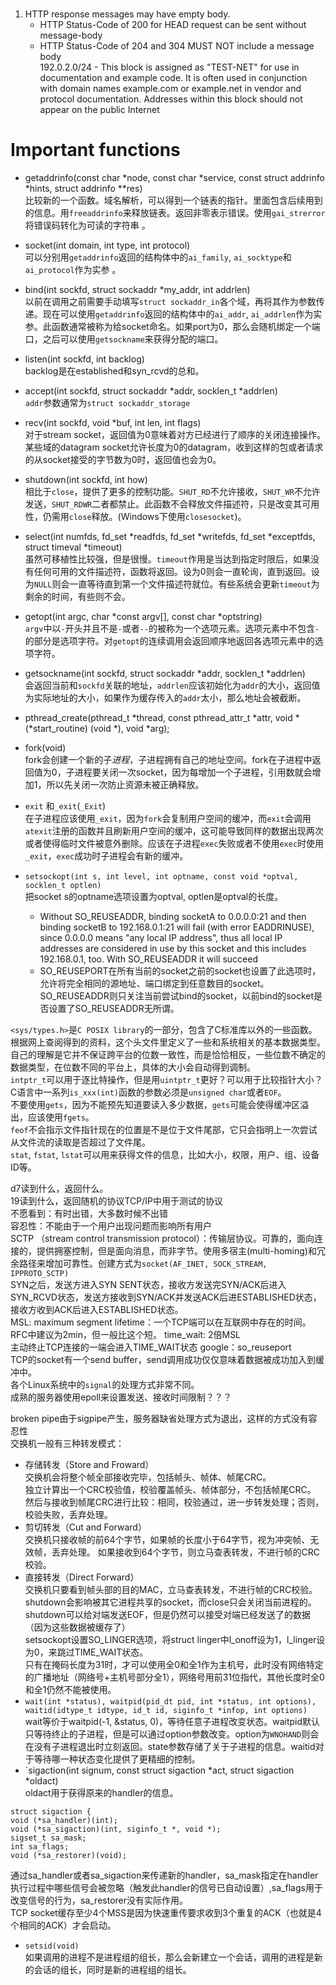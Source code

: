 ﻿# 
1. HTTP response messages may have empty body.
    * HTTP Status-Code of 200 for HEAD request can be sent without message-body
    * HTTP Status-Code of 204 and 304 MUST NOT include a message body  
 192.0.2.0/24 - This block is assigned as "TEST-NET" for use in
   documentation and example code.  It is often used in conjunction with
   domain names example.com or example.net in vendor and protocol
   documentation.  Addresses within this block should not appear on the
   public Internet  
   
# Important functions  
- getaddrinfo(const char \*node, const char \*service, const struct addrinfo \*hints, struct addrinfo \*\*res)  
比较新的一个函数。域名解析，可以得到一个链表的指针。里面包含后续用到的信息。用`freeaddrinfo`来释放链表。返回非零表示错误。使用`gai_strerror`将错误码转化为可读的字符串 。  

- socket(int domain, int type, int protocol)  
可以分别用`getaddrinfo`返回的结构体中的`ai_family`, `ai_socktype`和`ai_protocol`作为实参 。  

- bind(int sockfd, struct sockaddr \*my_addr, int addrlen)  
以前在调用之前需要手动填写`struct sockaddr_in`各个域，再将其作为参数传递。现在可以使用`getaddrinfo`返回的结构体中的`ai_addr`, `ai_addrlen`作为实参。此函数通常被称为给socket命名。如果port为0，那么会随机绑定一个端口，之后可以使用`getsockname`来获得分配的端口。  

- listen(int sockfd, int backlog)  
backlog是在established和syn_rcvd的总和。

- accept(int sockfd, struct sockaddr \*addr, socklen_t \*addrlen)  
`addr`参数通常为`struct sockaddr_storage`  

- recv(int sockfd, void \*buf, int len, int flags)  
对于stream socket，返回值为0意味着对方已经进行了顺序的关闭连接操作。某些域的datagram socket允许长度为0的datagram，收到这样的包或者请求的从socket接受的字节数为0时，返回值也会为0。  

- shutdown(int sockfd, int how)  
相比于`close`，提供了更多的控制功能。`SHUT_RD`不允许接收，`SHUT_WR`不允许发送，`SHUT_RDWR`二者都禁止。此函数不会释放文件描述符，只是改变其可用性，仍需用`close`释放。(Windows下使用`closesocket`)。 

- select(int numfds, fd_set \*readfds, fd_set \*writefds, fd_set \*exceptfds, struct timeval \*timeout)  
虽然可移植性比较强，但是很慢。`timeout`作用是当达到指定时限后，如果没有任何可用的文件描述符，函数将返回。设为0则会一直轮询，直到返回。设为`NULL`则会一直等待直到第一个文件描述符就位。有些系统会更新`timeout`为剩余的时间，有些则不会。  

- getopt(int argc, char \*const argv[], const char \*optstring)  
`argv`中以`-`开头并且不是`-`或者`--`的被称为一个选项元素。选项元素中不包含`-`的部分是选项字符。对`getopt`的连续调用会返回顺序地返回各选项元素中的选项字符。  

- getsockname(int sockfd, struct sockaddr \*addr, socklen_t \*addrlen)  
会返回当前和`sockfd`关联的地址，`addrlen`应该初始化为`addr`的大小，返回值为实际地址的大小，如果作为缓存传入的`addr`太小，那么地址会被截断。  

- pthread_create(pthread_t \*thread, const pthread_attr_t \*attr, void \*(\*start_routine) (void \*), void \*arg);
- fork(void)  
fork会创建一个新的子*进程*，子进程拥有自己的地址空间。fork在子进程中返回值为0，子进程要关闭一次socket，因为每增加一个子进程，引用数就会增加1，所以先关闭一次防止资源未被正确释放。  
- `exit` 和`_exit`(`_Exit`)  
在子进程应该使用`_exit`，因为`fork`会复制用户空间的缓冲，而`exit`会调用`atexit`注册的函数并且刷新用户空间的缓冲，这可能导致同样的数据出现两次或者使得临时文件被意外删除。应该在子进程`exec`失败或者不使用`exec`时使用`_exit`，`exec`成功时子进程会有新的缓冲。  
- `setsockopt(int s, int level, int optname, const void *optval, socklen_t optlen)`  
把socket s的optname选项设置为optval, optlen是optval的长度。  
	* Without SO_REUSEADDR, binding socketA to 0.0.0.0:21 and then binding socketB to 192.168.0.1:21 will fail (with error EADDRINUSE), since 0.0.0.0 means "any local IP address", thus all local IP addresses are considered in use by this socket and this includes 192.168.0.1, too. With SO_REUSEADDR it will succeed  
	* SO_REUSEPORT在所有当前的socket之前的socket也设置了此选项时，允许将完全相同的源地址、端口绑定到任意数目的socket。SO_REUSEADDR则只关注当前尝试bind的socket，以前bind的socket是否设置了SO_REUSEADDR无所谓。
                          
`<sys/types.h>`是`C POSIX library`的一部分，包含了C标准库以外的一些函数。根据网上查阅得到的资料，这个头文件里定义了一些和系统相关的基本数据类型。自己的理解是它并不保证跨平台的位数一致性，而是恰恰相反，一些位数不确定的数据类型，在位数不同的平台上，具体的大小会自动得到调制。  
`intptr_t`可以用于逐比特操作，但是用`uintptr_t`更好？可以用于比较指针大小？  
C语言中一系列`is_xxx(int)`函数的参数必须是`unsigned char`或者`EOF`。  
不要使用`gets`，因为不能预先知道要读入多少数据，`gets`可能会使得缓冲区溢出，应该使用`fgets`。  
`feof`不会指示文件指针现在的位置是不是位于文件尾部，它只会指明上一次尝试从文件流的读取是否超过了文件尾。  
`stat`, `fstat`, `lstat`可以用来获得文件的信息，比如大小，权限，用户、组、设备ID等。   

d7读到什么，返回什么。  
19读到什么，返回随机的协议TCP/IP中用于测试的协议  
不愿看到：有时出错，大多数时候不出错  
容忍性：不能由于一个用户出现问题而影响所有用户  
SCTP （stream control transmission protocol）：传输层协议。可靠的，面向连接的，提供拥塞控制，但是面向消息，而非字节。使用多宿主(multi-homing)和冗余路径来增加可靠性。创建方式为`socket(AF_INET, SOCK_STREAM, IPPROTO_SCTP)`  
SYN之后，发送方进入SYN SENT状态，接收方发送完SYN/ACK后进入SYN_RCVD状态，发送方接收到SYN/ACK并发送ACK后进ESTABLISHED状态，接收方收到ACK后进入ESTABLISHED状态。  
MSL: maximum segment lifetime：一个TCP端可以在互联网中存在的时间。RFC中建议为2min，但一般比这个短。
time_wait: 2倍MSL    
主动终止TCP连接的一端会进入TIME_WAIT状态
google：so_reuseport    
TCP的socket有一个send buffer，send调用成功仅仅意味着数据被成功加入到缓冲中。  
各个Linux系统中的`signal`的处理方式非常不同。  
成熟的服务器使用epoll来设置发送、接收时间限制？？？  


broken pipe由于sigpipe产生，服务器缺省处理方式为退出，这样的方式没有容忍性  
交换机一般有三种转发模式：  
* 存储转发（Store and Froward）  
交换机会将整个帧全部接收完毕，包括帧头、帧体、帧尾CRC。  
独立计算出一个CRC校验值，校验覆盖帧头、帧体部分，不包括帧尾CRC。
然后与接收到帧尾CRC进行比较：相同，校验通过，进一步转发处理；否则，校验失败，丢弃处理。  
* 剪切转发（Cut and Forward）  
交换机只接收帧的前64个字节，如果帧的长度小于64字节，视为冲突帧、无效帧，丢弃处理。  如果接收到64个字节，则立马查表转发，不进行帧的CRC校验。  
* 直接转发（Direct Forward）  
交换机只要看到帧头部的目的MAC，立马查表转发，不进行帧的CRC校验。  
shutdown会影响被其它进程共享的socket，而close只会关闭当前进程的。  
shutdown可以给对端发送EOF，但是仍然可以接受对端已经发送了的数据（因为这些数据被缓存了）  
setsockopt设置SO_LINGER选项，将struct linger中l_onoff设为1，l_linger设为0，来跳过TIME_WAIT状态。  
只有在掩码长度为31时，才可以使用全0和全1作为主机号，此时没有网络特定的广播地址（网络号+主机号部分全1），网络号用前31位指代，其他长度时全0和全1仍然不能被使用。  
* `wait(int *status), waitpid(pid_dt pid, int *status, int options), waitid(idtype_t idtype, id_t id, siginfo_t *infop, int options)`  
wait等价于waitpid(-1, &status, 0)，等待任意子进程改变状态。waitpid默认只等待终止的子进程，但是可以通过option参数改变。option为`WNOHAND`则会在没有子进程退出时立刻返回。state参数存储了关于子进程的信息。waitid对于等待哪一种状态变化提供了更精细的控制。  
* `sigaction(int signum, const struct sigaction *act, struct sigaction *oldact)  
oldact用于获得原来的handler的信息。  
```
struct sigaction { 
void (*sa_handler)(int);
void (*sa_sigaction)(int, siginfo_t *, void *);
sigset_t sa_mask;
int sa_flags;
void (*sa_restorer)(void);
```    
通过sa_handler或者sa_sigaction来传递新的handler，sa_mask指定在handler执行过程中哪些信号会被忽略（触发此handler的信号已自动设置）,sa_flags用于改变信号的行为，sa_restorer没有实际作用。  
TCP socket缓存至少4个MSS是因为快速重传要求收到3个重复的ACK（也就是4个相同的ACK）才会启动。  
* `setsid(void)`  
如果调用的进程不是进程组的组长，那么会新建立一个会话，调用的进程是新的会话的组长，同时是新的进程组的组长。



